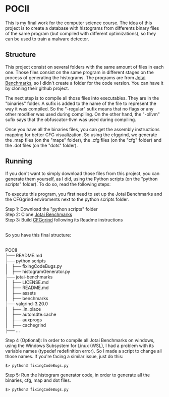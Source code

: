 # POCII
 
This is my final work for the computer science course. The idea of this project is to create a database with histograms from differents binary files of the same program (but compiled with different optimizations), so they can be used to train a malware detector. 

## Structure

This project consist on several folders with the same amount of files in each one. Those files consist on the same program in different stages on the process of generating the histograms. The programs are from [Jotai Benchmarks](https://github.com/lac-dcc/jotai-benchmarks/), so I didn't create a folder for the code version. You can have it by cloning their github project. 

The next step is to compile all those files into executables. They are in the "binaries" folder. A sufix is added to the name of the file to represent the way it was compiled. So the "-regular" sufix means that no flags or any other modifier was used during compiling. On the other hand, the "-ollvm" sufix says that the obfuscator-llvm was used during compiling.

Once you have all the binaries files, you can get the assembly instructions mapping for better CFG visualization. So using the cfggrind, we generate the .map files (on the "maps" folder), the .cfg files (on the "cfg" folder) and the .dot files (on the "dots" folder). 

## Running

If you don't want to simply download those files from this project, you can generate them yourself, as I did, using the Python scripts (on the "python scripts" folder). To do so, read the following steps:

To execute this program, you first need to set up the Jotai Benchmarks and the CFGgrind enviroments next to the python scripts folder.

Step 1: Download the "python scripts" folder <br />
Step 2: Clone [Jotai Benchmarks](https://github.com/lac-dcc/jotai-benchmarks/)<br />
Step 3: Build [CFGgrind](https://github.com/rimsa/CFGgrind) following its Readme instructions<br /><br />

So you have this final structure:<br /><br />

POCII <br />
├── README.md <br />
├── python scripts <br />
│   ├── fixingCodeBugs.py <br />
│   ├── histogramGenerator.py <br />
├── jotai-benchmarks <br />
│   ├── LICENSE.md <br />
│   ├── README.md <br />
│   ├── assets <br />
│   ├── benchmarks <br />
├── valgrind-3.20.0 <br />
│   ├── .in_place <br />
│   ├── autom4te.cache <br />
│   ├── auxprogs <br />
│   ├── cachegrind <br />
├── ...<br />

Step 4 (Optional): In order to compile all Jotai Benchmarks on windows, using the Windows Subsystem for Linux (WSL), I had a problem with its variable names (typedef redefinition error). So I made a script to change all those names. If you're facing a similar issue, just do this:

```
$> python3 fixingCodeBugs.py
```

Step 5: Run the histogram generator code, in order to generate all the binaries, cfg, map and dot files.

```
$> python3 fixingCodeBugs.py
```